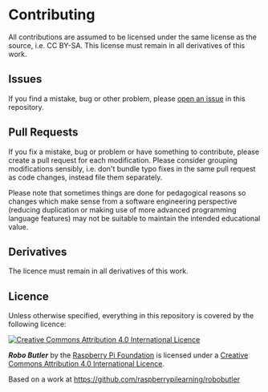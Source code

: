# Contributing

All contributions are assumed to be licensed under the same license as the source, i.e. CC BY-SA. This license must remain in all derivatives of this work.

## Issues

If you find a mistake, bug or other problem, please [open an issue](https://github.com/raspberrypilearning/robobutler/issues) in this repository.

## Pull Requests

If you fix a mistake, bug or problem or have something to contribute, please create a pull request for each modification. Please consider grouping modifications sensibly, i.e. don't bundle typo fixes in the same pull request as code changes, instead file them separately.

Please note that sometimes things are done for pedagogical reasons so changes which make sense from a software engineering perspective (reducing duplication or making use of more advanced programming language features) may not be suitable to maintain the intended educational value.

## Derivatives

The licence must remain in all derivatives of this work.

## Licence

Unless otherwise specified, everything in this repository is covered by the following licence:

[![Creative Commons Attribution 4.0 International Licence](http://i.creativecommons.org/l/by-sa/4.0/88x31.png)](http://creativecommons.org/licenses/by-sa/4.0/)

***Robo Butler*** by the [Raspberry Pi Foundation](http://www.raspberrypi.org) is licensed under a [Creative Commons Attribution 4.0 International Licence](http://creativecommons.org/licenses/by-sa/4.0/).

Based on a work at https://github.com/raspberrypilearning/robobutler
